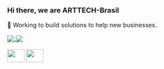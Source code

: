 ### Hi there, we are ARTTECH-Brasil

🌱 Working to build solutions to help new businesses.
<div>
  <a href="https://github.com/ARTTECH-BR">
    <img align="center" src="https://github-readme-stats.vercel.app/api?username=arttech-br&show_icons=true&theme=dark" />
  </a>
  <a href="https://github.com/ARTTECH-BR">
    <img align="center" src="https://github-readme-stats.vercel.app/api/top-langs/?username=arttech-br&show_icons=true&theme=dark" />
  </a>
</div>

<div style="display: inline_block"><br>
  <img height="30" width="40" src="https://cdn.jsdelivr.net/gh/devicons/devicon/icons/nextjs/nextjs-line.svg" />
  <img height="30" width="40" src="https://cdn.jsdelivr.net/gh/devicons/devicon/icons/nextjs/nextjs-line.svg" />
</div>


<!--
**ARTTECH-BR/ARTTECH-BR** is a ✨ _special_ ✨ repository because its `README.md` (this file) appears on your GitHub profile.

Here are some ideas to get you started:

- 🔭 I’m currently working on ...
- 🌱 I’m currently learning ...
- 👯 I’m looking to collaborate on ...
- 🤔 I’m looking for help with ...
- 💬 Ask me about ...
- 📫 How to reach me: ...
- 😄 Pronouns: ...
- ⚡ Fun fact: ...
-->
